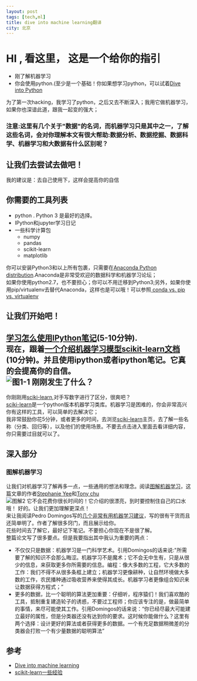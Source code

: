```yaml
---
layout: post  
tags: [tech,ml]   
title: dive into machine learning翻译    
city: 北京 
---
```


HI , 看这里， 这是一个给你的指引
==================
+ 刚了解机器学习
+ 你会使用python.(至少是一个基础！你如果想学习python，可以试着[Dive into Python](http://www.diveintopython.net/)


为了第一次hacking，我学习了python，之后又去不断深入；我用它做机器学习，如果你也深谙此道，跟我一起变的强大；

### 注意:这里有几个关于"数据"的名词，而机器学习只是其中之一，了解这些名词，会对你理解本文有很大帮助:数据分析、数据挖掘、数据科学、机器学习和大数据有什么区别呢？ ###


让我们去尝试去做吧！
--------
我的建议是：去自己使用下，这样会提高你的自信


你需要的工具列表
-------
+ python . Python 3 是最好的选择。
+ IPython和jupyter学习日记
+ 一些科学计算包
	+ numpy
	+ pandas
	+ scikit-learn
	+ matplotlib

你可以安装Python3和以上所有包裹，只需要在[Anaconda Python distribution](https://www.continuum.io/downloads).Anaconda是非常受欢迎的数据科学和机器学习论坛；   
如果你使用python2.7，也不要担心；你可以不用迁移到Python3;另外，如果你使用pip/virtualenv去替代Anaconda，这样也是可以哦！可以参照[ conda vs. pip vs. virtualenv](http://conda.pydata.org/docs/_downloads/conda-pip-virtualenv-translator.html)  
  

让我们开始吧！
--------------
[学习怎么使用IPython笔记](http://opentechschool.github.io/python-data-intro/core/notebook.html)(5-10分钟).  
现在，跟着[一个介绍机器学习模型scikit-learn文档](http://scikit-learn.org/stable/tutorial/basic/tutorial.html)(10分钟)。并且使用ipython或者ipython笔记。它真的会提高你的自信。  
![图1-1](http://i.imgur.com/nqn3pVV.jpg)
刚刚发生了什么？
-------
你刚刚用[sciki-learn](http://hangtwenty.github.io/dive-into-machine-learning/),对手写数字进行了区分，很爽吧？  
[sciki-learn](http://hangtwenty.github.io/dive-into-machine-learning/)是一个python版本机器学习类库。机器学习是困难的，你会非常高兴你有这样的工具，可以简单的去解决它；  
  我非常鼓励你花5分钟，或者更多的时间，去浏览[sciki-learn](http://hangtwenty.github.io/dive-into-machine-learning/)主页，去了解一些名称（分类、回归等），以及他们的使用场景。不要去点击进入里面去看详细内容，你只需要过目就可以了。  

深入部分
---------
### 图解机器学习 ###
让我们对机器学习了解再多一点，一些通用的想法和理念。阅读[图解机器学习](http://www.r2d3.us/visual-intro-to-machine-learning-part-1/)，这篇文章的作者[Stephanie Yee](https://twitter.com/stephaniejyee)和[Tony chu](https://twitter.com/tonyhschu/)   
![图解2](http://i.imgur.com/j5fiTBv.gif)
它不会花费你很长时间的！它介绍的很漂亮，到时要控制住自己的口水哦！
好的。让我们更加理解更深点！  
来让我阅读Pedro Domingos写的[几个非常有用机器学习建议](http://homes.cs.washington.edu/~pedrod/papers/cacm12.pdf)，写的很有干货而且还简单明了。作者了解很多窍门，而且展示给你。   
花些时间去了解它，最好记下笔记。不要担心你现在不是很了解。  
整篇论文写了很多要点。但是我要指出其中我认为重要的两点：   
+ 不仅仅只是数据：机器学习是一门科学艺术。引用Domingos的话来说:"所需要了解的知识不会那么晦涩。机器学习不是魔术；它不会无中生有，只是从很少的信息，来获取更多你所需要的信息。编程：像大多数的工程，它大多数的工作：我们不得不从很多条框上建立；机器学习更像耕种，让自然环境做大多数的工作，农民播种通过吸收营养来使得其成长。机器学习者更像组合知识来让数据获得方程式；”
+ 更多的数据，比一个聪明的算法更加重要：仔细听，程序猿们！我们喜欢酷的工具，抵制重复建造轮子的诱惑，不要过工程师；你应该专注的是，做最简单的事情，来尽可能使其工作。引用Domingos的话来说：“你已经尽最大可能建立最好的属性，但是分类器还没有达到你的要求。这时候你能做什么？这里有两个选择：设计更好的算法或者获得更多的数据。一个有充足数据稍微差的分类器会打败一个有少量数据的聪明算法”






参考
------------------
+ [Dive into machine learning](http://hangtwenty.github.io/dive-into-machine-learning/)
+ [scikit-learn一些经验](http://scikit-learn.org/stable/tutorial/machine_learning_map/)